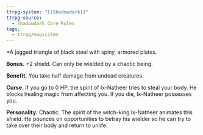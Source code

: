 ```yaml
---
ttrpg-system: "[[Shadowdark]]"
ttrpg-source:
  - Shadowdark Core Rules
tags:
  - ttrpg/magicitem
---
```

*A jagged triangle of black steel with spiny, armored plates. 

**Bonus.** +2 shield. Can only be wielded by a chaotic being. 

**Benefit.** You take half damage from undead creatures. 

**Curse.** If you go to 0 HP, the spirit of Ix-Natheer tries to steal your body. He blocks healing magic from affecting you. If you die, Ix-Natheer possesses you. 

**Personality.** Chaotic. The spirit of the witch-king Ix-Natheer animates this shield. He pounces on opportunities to betray his wielder so he can try to take over their body and return to unlife.
